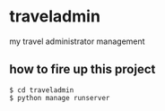 # traveladmin
my travel administrator management

## how to fire up this project

```
$ cd traveladmin
$ python manage runserver
```
